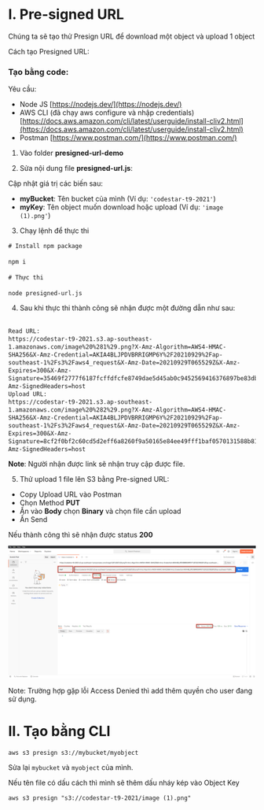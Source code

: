 # I. Pre-signed URL

Chúng ta sẽ tạo thử Presign URL để download một object và upload 1 object

Cách tạo Presigned URL:
### Tạo bằng code:
Yêu cầu:

- Node JS [https://nodejs.dev/](https://nodejs.dev/)
- AWS CLI (đã chạy aws configure và nhập credentials) [https://docs.aws.amazon.com/cli/latest/userguide/install-cliv2.html](https://docs.aws.amazon.com/cli/latest/userguide/install-cliv2.html)
- Postman [https://www.postman.com/](https://www.postman.com/)

1. Vào folder **presigned-url-demo**

2. Sửa nội dung file **presigned-url.js**:

Cập nhật giá trị các biến sau:
 - **myBucket**: Tên bucket của mình (Ví dụ: ```'codestar-t9-2021'```)
 - **myKey**: Tên object muốn download hoặc upload (Ví dụ: ```'image (1).png'```)


3. Chạy lệnh để thực thi
```
# Install npm package

npm i

# Thực thi

node presigned-url.js
```

4. Sau khi thực thi thành công sẽ nhận được một đường dẫn như sau:

```

Read URL:
https://codestar-t9-2021.s3.ap-southeast-1.amazonaws.com/image%20%281%29.png?X-Amz-Algorithm=AWS4-HMAC-SHA256&X-Amz-Credential=AKIA4BLJPDVBRRIGMP6Y%2F20210929%2Fap-southeast-1%2Fs3%2Faws4_request&X-Amz-Date=20210929T065529Z&X-Amz-Expires=300&X-Amz-Signature=35469f2777f6187fcffdfcfe8749dae5d45ab0c9452569416376897be83db3b8&X-Amz-SignedHeaders=host
Upload URL:
https://codestar-t9-2021.s3.ap-southeast-1.amazonaws.com/image%20%282%29.png?X-Amz-Algorithm=AWS4-HMAC-SHA256&X-Amz-Credential=AKIA4BLJPDVBRRIGMP6Y%2F20210929%2Fap-southeast-1%2Fs3%2Faws4_request&X-Amz-Date=20210929T065529Z&X-Amz-Expires=300&X-Amz-Signature=8cf2f0bf2c60cd5d2eff6a8260f9a50165e84ee49fff1baf0570131588b8127b&X-Amz-SignedHeaders=host
```

**Note**: Người nhận được link sẽ nhận truy cập được file.

5. Thử upload 1 file lên S3 bằng Pre-signed URL:
- Copy Upload URL vào Postman
- Chọn Method **PUT**
- Ấn vào **Body** chọn **Binary** và chọn file cần upload
- Ấn Send

Nếu thành công thì sẽ nhận được status **200**

![](images/2021-09-29_13-57-11.png?raw=true)

Note: Trường hợp gặp lỗi Access Denied thì add thêm quyền cho user đang sử dụng.

# II. Tạo bằng CLI

```
aws s3 presign s3://mybucket/myobject

```
Sửa lại ```mybucket``` và ```myobject``` của mình.

Nếu tên file có dấu cách thì mình sẽ thêm dấu nháy kép vào Object Key

```
aws s3 presign "s3://codestar-t9-2021/image (1).png"

```